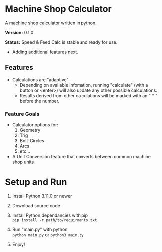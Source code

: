 # Machine Shop Calculator
A machine shop calculator written in python.

**Version:** 0.1.0

**Status:** Speed & Feed Calc is stable and ready for use.
- Adding additional features next.

## Features
- Calculations are "adaptive"
    - Depending on available infomation, running "calculate" (with a button or \<enter>) will also update any other possible calculations.
    - Results derived from other calculations will be marked with an " * " before the number.

### Feature Goals
- Calculator options for:
    1. Geometry
    2. Trig
    3. Bolt-Circles
    4. Arcs
    5. etc...
- A Unit Conversion feature that converts between common machine shop units

# Setup and Run
1. Install Python 3.11.0 or newer
2. Download source code
3. Install Python dependancies with pip  
    `pip install -r path/to/requirments.txt`

4. Run "main.py" with python  
    `python main.py`
or
    `python3 main.py`

5. Enjoy!


